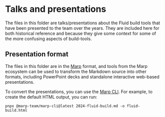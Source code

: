 # Talks and presentations

The files in this folder are talks/presentations about the Fluid build tools that have been presented to the team over
the years. They are included here for both historical reference and because they give some context for some of the more
confusing aspects of build-tools.

## Presentation format

The files in this folder are in the [Marp](https://marp.app/) format, and tools from the Marp ecosystem can be used to transform the Markdown
source into other formats, including PowerPoint decks and standalone interactive web-based presentations.

To convert the presentations, you can use the [Marp CLI](https://www.npmjs.com/package/@marp-team/marp-cli). For
example, to create the default HTML output, you can run:

```shell
pnpx @marp-team/marp-cli@latest 2024-fluid-build.md -o fluid-build.html
```
